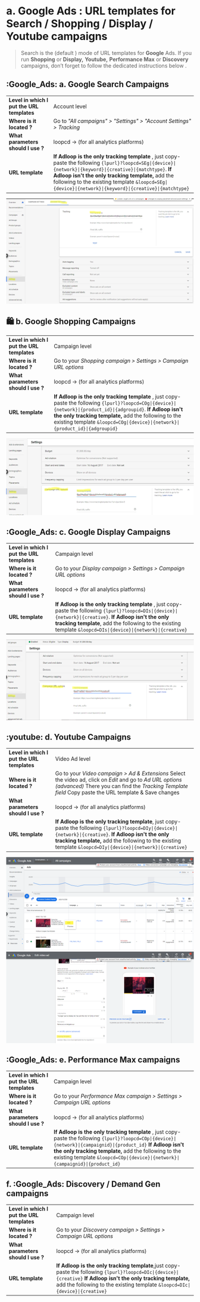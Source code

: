 # a. Google Ads : URL templates for Search / Shopping / Display / Youtube campaigns

> Search is the (default ) mode of URL templates for **Google** Ads. If you run **Shopping** or **Display,** **Youtube,** **Performance Max** or **Discovery** campaigns, don’t forget to follow the dedicated instructions below .

## :Google\_Ads: a. Google Search Campaigns

|                                            |                                                                                                                                                                                                                                                                                                                              |
| ------------------------------------------ | ---------------------------------------------------------------------------------------------------------------------------------------------------------------------------------------------------------------------------------------------------------------------------------------------------------------------------- |
| **Level in which I put the URL templates** | Account level                                                                                                                                                                                                                                                                                                                |
| **Where is it located ?**                  | Go to _"All campaigns" > "Settings" > "Account Settings" > Tracking_                                                                                                                                                                                                                                                         |
| **What parameters should I use ?**         | loopcd → (for all analytics platforms)                                                                                                                                                                                                                                                                                       |
| **URL template**                           | **If Adloop is the only tracking template** , just copy-paste the following `{lpurl}?loopcd=SEg\|{device}\|{network}\|{keyword}\|{creative}\|{matchtype}`. **If Adloop isn't the only tracking template,** add the following to the existing template `&loopcd=SEg\|{device}\|{network}\|{keyword}\|{creative}\|{matchtype}` |

![](.gitbook/image-20220125-174047.png)

## :shopping: b. Google Shopping Campaigns

|                                            |                                                                                                                                                                                                                                                                                                            |
| ------------------------------------------ | ---------------------------------------------------------------------------------------------------------------------------------------------------------------------------------------------------------------------------------------------------------------------------------------------------------- |
| **Level in which I put the URL templates** | Campaign level                                                                                                                                                                                                                                                                                             |
| **Where is it located ?**                  | Go to your _Shopping campaign  > Settings > Campaign URL options_                                                                                                                                                                                                                                          |
| **What parameters should I use ?**         | loopcd → (for all analytics platforms)                                                                                                                                                                                                                                                                     |
| **URL template**                           | **If Adloop is the only tracking template** , just copy-paste the following `{lpurl}?loopcd=COg\|{device}\|{network}\|{product_id}\|{adgroupid}`. **If Adloop isn't the only tracking template,** add the following to the existing template `&loopcd=COg\|{device}\|{network}\|{product_id}\|{adgroupid}` |

![](.gitbook/image-20220125-184320.png)

## :Google\_Ads: c. Google Display Campaigns

|                                            |                                                                                                                                                                                                                                                                              |
| ------------------------------------------ | ---------------------------------------------------------------------------------------------------------------------------------------------------------------------------------------------------------------------------------------------------------------------------- |
| **Level in which I put the URL templates** | Campaign level                                                                                                                                                                                                                                                               |
| **Where is it located ?**                  | Go to your _Display campaign  > Settings > Campaign URL options_                                                                                                                                                                                                             |
| **What parameters should I use ?**         | loopcd → (for all analytics platforms)                                                                                                                                                                                                                                       |
| **URL template**                           | **If Adloop is the only tracking template** , just copy-paste the following `{lpurl}?loopcd=DIs\|{device}\|{network}\|{creative}`. **If Adloop isn't the only tracking template**, add the following to the existing template `&loopcd=DIs\|{device}\|{network}\|{creative}` |

![](.gitbook/image-20220125-184523.png)

## :youtube: d. Youtube Campaigns

|                                            |                                                                                                                                                                                                                                                                             |
| ------------------------------------------ | --------------------------------------------------------------------------------------------------------------------------------------------------------------------------------------------------------------------------------------------------------------------------- |
| **Level in which I put the URL templates** | Video Ad level                                                                                                                                                                                                                                                              |
| **Where is it located ?**                  | Go to your _Video campaign > Ad & Extensions_ Select the video ad, click on _Edit_ and go to _Ad URL options (advanced)_ There you can find the _Tracking Template field_ Copy paste the URL template & Save changes                                                        |
| **What parameters should I use ?**         | loopcd → (for all analytics platforms)                                                                                                                                                                                                                                      |
| **URL template**                           | **If Adloop is the only tracking template**, just copy-paste the following `{lpurl}?loopcd=DIy\|{device}\|{network}\|{creative}`. **If Adloop isn't the only tracking template,** add the following to the existing template `&loopcd=DIy\|{device}\|{network}\|{creative}` |

![](.gitbook/Screenshot_11.png) ![](.gitbook/Screenshot_222.png)

## :Google\_Ads: e. Performance Max campaigns

|                                            |                                                                                                                                                                                                                                                                                                             |
| ------------------------------------------ | ----------------------------------------------------------------------------------------------------------------------------------------------------------------------------------------------------------------------------------------------------------------------------------------------------------- |
| **Level in which I put the URL templates** | Campaign level                                                                                                                                                                                                                                                                                              |
| **Where is it located ?**                  | Go to your _Performance Max campaign  > Settings > Campaign URL options_                                                                                                                                                                                                                                    |
| **What parameters should I use ?**         | loopcd → (for all analytics platforms)                                                                                                                                                                                                                                                                      |
| **URL template**                           | **If Adloop is the only tracking template** , just copy-paste the following `{lpurl}?loopcd=COp\|{device}\|{network}\|{campaignid}\|{product_id}` **If Adloop isn't the only tracking template,** add the following to the existing template `&loopcd=COp\|{device}\|{network}\|{campaignid}\|{product_id}` |

## f. :Google\_Ads: Discovery / Demand Gen campaigns

|                                            |                                                                                                                                                                                                                                                     |
| ------------------------------------------ | --------------------------------------------------------------------------------------------------------------------------------------------------------------------------------------------------------------------------------------------------- |
| **Level in which I put the URL templates** | Campaign level                                                                                                                                                                                                                                      |
| **Where is it located ?**                  | Go to your _Discovery campaign  > Settings > Campaign URL options_                                                                                                                                                                                  |
| **What parameters should I use ?**         | loopcd → (for all analytics platforms)                                                                                                                                                                                                              |
| **URL template**                           | **If Adloop is the only tracking template**,just copy-paste the following `{lpurl}?loopcd=DIc\|{device}\|{creative}` **If Adloop isn't the only tracking template,** add the following to the existing template `&loopcd=DIc\|{device}\|{creative}` |
